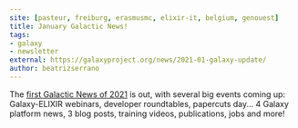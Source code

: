 ```yaml
---
site: [pasteur, freiburg, erasmusmc, elixir-it, belgium, genouest]
title: January Galactic News!
tags: 
- galaxy
- newsletter
external: https://galaxyproject.org/news/2021-01-galaxy-update/
author: beatrizserrano
---
```


The [first Galactic News of 2021](https://galaxyproject.org/news/2021-01-galaxy-update/) is out, with several big events coming up: Galaxy-ELIXIR webinars, developer roundtables, papercuts day... 4 Galaxy platform news, 3 blog posts, training videos, publications, jobs and more! 